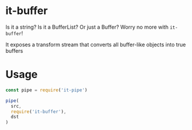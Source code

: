 # it-buffer

Is it a string? Is it a BufferList? Or just a Buffer? Worry no more with `it-buffer`!

It exposes a transform stream that converts all buffer-like objects into true buffers

# Usage

```js
const pipe = require('it-pipe')

pipe(
  src,
  require('it-buffer'),
  dst
)
```
